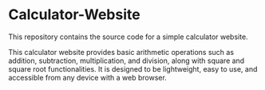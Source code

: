 # Calculator-Website

This repository contains the source code for a simple calculator website.

This calculator website provides basic arithmetic operations such as addition, subtraction, multiplication, and division, along with square and square root functionalities. It is designed to be lightweight, easy to use, and accessible from any device with a web browser.
